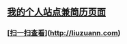 ## [我的个人站点兼简历页面](http://liuzuann.com)
### [[扫一扫查看](./src/assets/images/liuzuann.png)](http://liuzuann.com)
